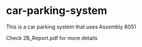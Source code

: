 # car-parking-system
This is a car parking system that uses Assembly 8051

Check 2B_Report.pdf for more details
